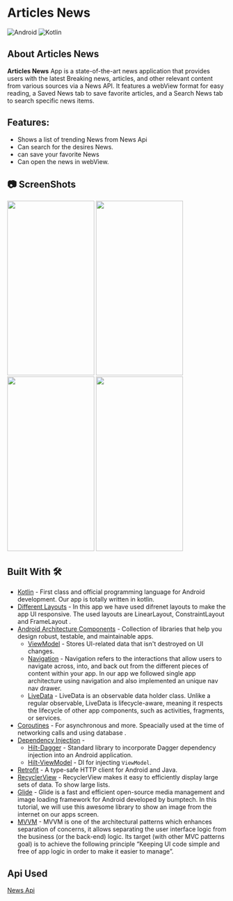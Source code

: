 # Articles News

![Android](https://img.shields.io/badge/Android-3DDC84?style=for-the-badge&logo=android&logoColor=white)
![Kotlin](https://img.shields.io/badge/Kotlin-0095D5?&style=for-the-badge&logo=kotlin&logoColor=white)


## About Articles News
**Articles News** App is a state-of-the-art news application that provides users with the latest Breaking news, articles, and other relevant content from various sources via a News API. It features a webView format for easy reading, a Saved News tab to save favorite articles, and a Search News tab to search specific news items.

## Features:
* Shows a list of trending News from News Api
* Can search for the desires News.
* can save your favorite News
* Can open the news in webView.  

## 📷 ScreenShots

<div>
<img src=https://user-images.githubusercontent.com/92221289/216140268-f14c59b7-8f52-4b71-a3d9-a0ffc1f4e1a2.jpg width="200" height="400">
<img src=https://user-images.githubusercontent.com/92221289/216140248-0aa77d2d-8b92-4fe6-9213-33166f0b4c2f.jpg width="200" height="400">
<img src=https://user-images.githubusercontent.com/92221289/216140220-880b4949-569d-4679-b0ac-78af74720895.jpg width="200" height="400">
<img src=https://user-images.githubusercontent.com/92221289/216140289-f077a73b-218f-4d78-bb02-4e2f6cd6559a.jpg width="200" height="400">
<div>

## Built With 🛠
- [Kotlin](https://kotlinlang.org/) - First class and official programming language for Android development. Our app is totally written in kotlin.
- [Different Layouts](https://developer.android.com/guide/topics/ui/declaring-layout) -  In this app we have used difrenet layouts to make the app UI responsive. The used layouts are LinearLayout, ConstraintLayout and FrameLayout .
- [Android Architecture Components](https://developer.android.com/topic/libraries/architecture) - Collection of libraries that help you design robust, testable, and maintainable apps.
  - [ViewModel](https://developer.android.com/topic/libraries/architecture/viewmodel) - Stores UI-related data that isn't destroyed on UI changes. 
  - [Navigation](https://developer.android.com/guide/navigation#:~:text=Navigation%20refers%20to%20the%20interactions,bars%20and%20the%20navigation%20drawer.) - Navigation refers to the interactions that allow users to navigate across, into, and back out from the different pieces of content within your app. In our app we followed single app architecture using navigation and also implemented an unique nav nav drawer.
  - [LiveData](https://developer.android.com/topic/libraries/architecture/livedata) - LiveData is an observable data holder class. Unlike a regular observable, LiveData is lifecycle-aware, meaning it respects the lifecycle of other app components, such as activities, fragments, or services.
- [Coroutines](https://kotlinlang.org/docs/reference/coroutines-overview.html) - For asynchronous and more. Speacially used at the time of networking calls and using database .
- [Dependency Injection](https://developer.android.com/training/dependency-injection) - 
  - [Hilt-Dagger](https://dagger.dev/hilt/) - Standard library to incorporate Dagger dependency injection into an Android application.
  - [Hilt-ViewModel](https://developer.android.com/training/dependency-injection/hilt-jetpack) - DI for injecting `ViewModel`.
- [Retrofit](https://github.com/square/retrofit) - A type-safe HTTP client for Android and Java.
- [RecyclerView](https://developer.android.com/guide/topics/ui/layout/recyclerview?authuser=2) - RecyclerView makes it easy to efficiently display large sets of data. To show large lists.
- [Glide](https://github.com/bumptech/glide.git) - Glide is a fast and efficient open-source media management and image loading framework for Android developed by bumptech. In this tutorial, we will use this awesome library to show an image from the internet on our apps screen.
- [MVVM](https://developer.android.com/jetpack/guide) - MVVM is one of the architectural patterns which enhances separation of concerns, it allows separating the user interface logic from the business (or the back-end) logic. Its target (with other MVC patterns goal) is to achieve the following principle “Keeping UI code simple and free of app logic in order to make it easier to manage”.


## Api Used
[News Api](https://newsapi.org/)

